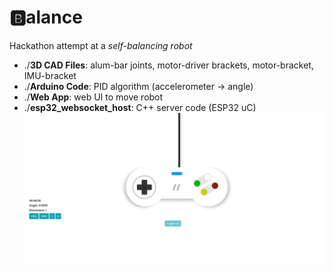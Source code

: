 # :b:alance
Hackathon attempt at a _self-balancing robot_
* ./__3D CAD Files__: alum-bar joints, motor-driver brackets, motor-bracket, IMU-bracket
* ./__Arduino Code__: PID algorithm (accelerometer -> angle)
* ./__Web App__: web UI to move robot 
* ./__esp32_websocket_host__: C++ server code (ESP32 uC) 
![Web UI](UI_esp32.PNG "Web UI")
